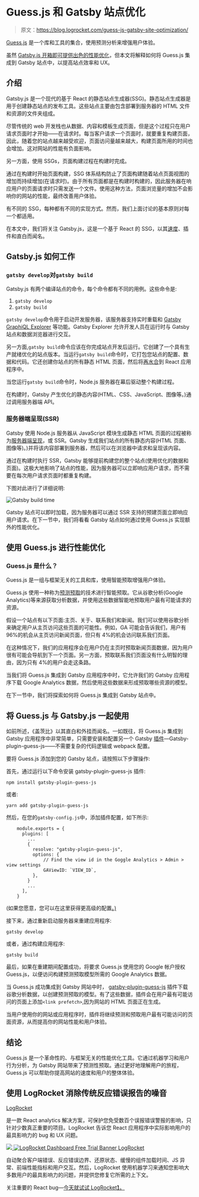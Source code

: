 # Guess.js 和 Gatsby 站点优化

> 原文：<https://blog.logrocket.com/guess-js-gatsby-site-optimization/>

[Guess.js](https://guess-js.github.io/) 是一个库和工具的集合，使用预测分析来增强用户体验。

虽然 [Gatsby.js 开箱即可提供出色的性能优化](https://blog.logrocket.com/is-gatsby-really-that-great-e7b19c4c1c05/)，但本文将解释如何将 Guess.js 集成到 Gatsby 站点中，以提高站点效率和 UX。

## 介绍

Gatsby.js 是一个现代的基于 React 的静态站点生成器(SSG)。静态站点生成器是用于创建静态站点的发布工具。这些站点主要由包含部署到服务器的 HTML 文件和资源的文件夹组成。

尽管传统的 web 开发栈也从数据、内容和模板生成页面，但是这个过程只在用户请求页面时才开始——在请求时。每当客户请求一个页面时，就要重复构建页面，因此，随着您的站点越来越受欢迎，页面访问量越来越大，构建页面所用的时间也会增加。这对网站的性能有负面影响。

另一方面，使用 SSGs，页面构建过程在构建时完成。

通过在构建时开始页面构建，SSG 体系结构防止了页面构建随着站点页面视图的增加而持续增加(在请求时)。由于所有页面都是在构建时构建的，因此服务器在响应用户的页面请求时只需发送一个文件。使用这种方法，页面浏览量的增加不会影响你的网站的性能，最终改善用户体验。

有不同的 SSG，每种都有不同的实现方式。然而，我们上面讨论的基本原则对每一个都适用。

在本文中，我们将关注 Gatsby.js，这是一个基于 React 的 SSG，以其[速度](https://blog.logrocket.com/faster-page-load-times-with-link-prefetching/)、插件和直白而闻名。

## Gatsby.js 如何工作

### `gatsby develop`对`gatsby build`

Gatsby.js 有两个编译站点的命令，每个命令都有不同的用例。这些命令是:

1.  `gatsby develop`
2.  `gatsby build`

`gatsby develop`命令用于启动开发服务器，该服务器支持实时重载和 [Gatsby GraphiQL Explorer](https://www.gatsbyjs.com/docs/running-queries-with-graphiql/) 等功能。Gatsby Explorer 允许开发人员在运行时与 Gatsby 站点和数据浏览器进行交互。

另一方面,`gatsby build`命令应该在你完成站点开发后运行。它创建了一个具有生产就绪优化的站点版本。当运行`gatsby build`命令时，它打包您站点的配置、数据和代码。它还创建你站点的所有静态 HTML 页面，然后将[再水合](https://www.gatsbyjs.com/docs/glossary/#hydration)到 React 应用程序中。

当您运行`gatsby build`命令时，Node.js 服务器在幕后驱动整个构建过程。

在构建时，Gatsby 产生优化的静态内容(HTML、CSS、JavaScript、图像等。)通过调用服务器端 API。

### 服务器端呈现(SSR)

Gatsby 使用 Node.js 服务器从 JavaScript 模块生成静态 HTML 页面的过程被称为[服务器端呈现](https://blog.logrocket.com/prefetching-dynamic-routing-next-js/)，或 SSR。Gatsby 生成我们站点的所有静态内容(HTML 页面、图像等)。)并将该内容部署到服务器，然后可以在浏览器中请求和呈现该内容。

通过在构建时执行 SSR，Gatsby 能够提前构建您的整个站点(使用优化的数据和页面)。这极大地影响了站点的性能，因为服务器可以立即响应用户请求，而不需要在每次用户请求页面时都重复构建。

下图对此进行了详细说明:

![Gatsby build time](img/1b1793f51bfe69fc093ae77c4ddfe91a.png)

Gatsby 站点可以即时加载，因为服务器可以通过 SSR 支持的预建页面立即响应用户请求。在下一节中，我们将看看 Gatsby 站点如何通过使用 Guess.js 实现额外的性能优化。

## 使用 Guess.js 进行性能优化

### Guess.js 是什么？

Guess.js 是一组与框架无关的工具和库，使用智能预取增强用户体验。

Guess.js 使用一种称为[预测预取](https://blog.logrocket.com/using-resource-hints-to-optimize-performance/)的技术进行智能预取。它从谷歌分析(Google Analytics)等来源获取分析数据，并使用这些数据智能地预取用户最有可能请求的资源。

假设一个站点有以下页面:主页、关于、联系我们和新闻。我们可以使用谷歌分析来确定用户从主页访问这些页面的可能性。例如，GA 可能会告诉我们，用户有 96%的机会从主页访问新闻页面，但只有 4%的机会访问联系我们页面。

在这种情况下，我们的应用程序会在用户仍在主页时预取新闻页面数据，因为用户很有可能会导航到下一个页面。另一方面，预取联系我们页面没有什么明智的理由，因为只有 4%的用户会走这条路。

当我们将 Guess.js 集成到 Gatsby 应用程序中时，它允许我们的 Gatsby 应用程序下载 Google Analytics 数据，然后使用这些数据来形成预取哪些资源的模型。

在下一节中，我们将探索如何将 Guess.js 集成到 Gatsby 站点中。

## 将 Guess.js 与 Gatsby.js 一起使用

如前所述，《盖茨比》以其直白和外挂而闻名。一如既往，将 Guess.js 集成到 Gatsby 应用程序中非常简单，只需要安装和配置另一个 Gatsby [插件](https://www.gatsbyjs.com/plugins/gatsby-plugin-guess-js/)—Gatsby-plugin-guess-js——不需要复杂的代码逻辑或 webpack 配置。

要将 Guess.js 添加到您的 Gatsby 站点，请按照以下步骤操作:

首先，通过运行以下命令安装 gatsby-plugin-guess-js 插件:

```
npm install gatsby-plugin-guess-js
```

或者:

```
yarn add gatsby-plugin-guess-js
```

然后，在您的`gatsby-config.js`中，添加插件配置，如下所示:

```
    module.exports = { 
      plugins: [
        ...
        { 
          resolve: "gatsby-plugin-guess-js", 
          options: { 
              // Find the view id in the Goggle Analytics > Admin > view settings
              GAViewID: `VIEW_ID`,
          }, 
        }
        ...
      ], 
    }

```

(如果您愿意，您可以在这里获得更高级的配置[。)](https://www.gatsbyjs.com/plugins/gatsby-plugin-guess-js/#how-to-use)

接下来，通过重新启动服务器来重建应用程序:

```
gatsby develop
```

或者，通过构建应用程序:

```
gatsby build
```

最后，如果在重建期间配置成功，将要求 Guess.js 使用您的 Google 帐户授权 Guess.js，以便访问构建预测预取模型所需的 Google Analytics 数据。

当 Guess.js 成功集成到 Gatsby 网站中时， [gatsby-plugin-guess-js](https://www.gatsbyjs.com/plugins/gatsby-plugin-guess-js/) 插件下载谷歌分析数据，以创建预测预取的模型。有了这些数据，插件会在用户最有可能访问的页面上添加`<link prefetch>`,因为网站的 HTML 页面正在生成。

当用户使用你的网站或应用程序时，插件将继续预测和预取用户最有可能访问的页面资源，从而提高你的网站性能和用户体验。

## 结论

Guess.js 是一个革命性的、与框架无关的性能优化工具。它通过机器学习和用户行为分析，为 Gatsby 网站带来了预测性预取。通过更好地理解用户的旅程，Guess.js 可以帮助你提高网站的速度和用户的整体体验。

## 使用 LogRocket 消除传统反应错误报告的噪音

[LogRocket](https://lp.logrocket.com/blg/react-signup-issue-free)

是一款 React analytics 解决方案，可保护您免受数百个误报错误警报的影响，只针对少数真正重要的项目。LogRocket 告诉您 React 应用程序中实际影响用户的最具影响力的 bug 和 UX 问题。

[![](img/f300c244a1a1cf916df8b4cb02bec6c6.png) ](https://lp.logrocket.com/blg/react-signup-general) [ ![LogRocket Dashboard Free Trial Banner](img/d6f5a5dd739296c1dd7aab3d5e77eeb9.png) ](https://lp.logrocket.com/blg/react-signup-general) [LogRocket](https://lp.logrocket.com/blg/react-signup-issue-free)

自动聚合客户端错误、反应错误边界、还原状态、缓慢的组件加载时间、JS 异常、前端性能指标和用户交互。然后，LogRocket 使用机器学习来通知您影响大多数用户的最具影响力的问题，并提供您修复它所需的上下文。

关注重要的 React bug—[今天就试试 LogRocket】。](https://lp.logrocket.com/blg/react-signup-issue-free)